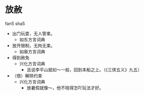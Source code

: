 # 放赦
fan5 sha5
+ 出门玩耍，无人管束。
  * 如东方言词典
+ 放开限制，无拘无束。
  * 如皋方言词典
+ 得到赦免
  * 兴化方言词典
    - 且说李平山就如～一般，回到本船之上。（《三侠五义》九五）
+ （借）解除约束
  * 兴化方言词典
    - 放暑假就像～，他不晓得怎吖玩法才好。
